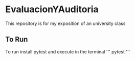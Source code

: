 # EvaluacionYAuditoria
This repository is for my exposition of an university class
## To Run
To run install pytest and execute in the terminal
'''
pytest
'''
